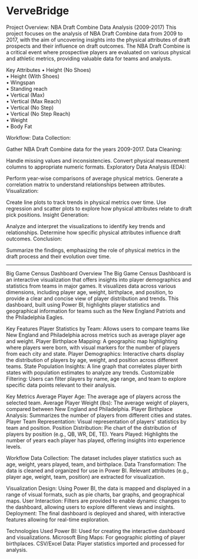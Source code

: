 # VerveBridge
Project Overview: NBA Draft Combine Data Analysis (2009-2017)
This project focuses on the analysis of NBA Draft Combine data from 2009 to 2017, with the aim of uncovering insights into the physical attributes of draft prospects and their influence on draft outcomes. The NBA Draft Combine is a critical event where prospective players are evaluated on various physical and athletic metrics, providing valuable data for teams and analysts.

Key Attributes
•	Height (No Shoes)         
•	Height (With Shoes)       
•	Wingspan                  
•	Standing reach            
•	Vertical (Max)            
•	Vertical (Max Reach)      
•	Vertical (No Step)        
•	Vertical (No Step Reach)  
•	Weight                    
•	Body Fat     

Workflow:
Data Collection:

Gather NBA Draft Combine data for the years 2009-2017.
Data Cleaning:

Handle missing values and inconsistencies.
Convert physical measurement columns to appropriate numeric formats.
Exploratory Data Analysis (EDA):

Perform year-wise comparisons of average physical metrics.
Generate a correlation matrix to understand relationships between attributes.
Visualization:

Create line plots to track trends in physical metrics over time.
Use regression and scatter plots to explore how physical attributes relate to draft pick positions.
Insight Generation:

Analyze and interpret the visualizations to identify key trends and relationships.
Determine how specific physical attributes influence draft outcomes.
Conclusion:

Summarize the findings, emphasizing the role of physical metrics in the draft process and their evolution over time.



---


Big Game Census Dashboard
Overview
The Big Game Census Dashboard is an interactive visualization that offers insights into player demographics and statistics from teams in major games. It visualizes data across various dimensions, including player age, weight, birthplace, and position, to provide a clear and concise view of player distribution and trends. This dashboard, built using Power BI, highlights player statistics and geographical information for teams such as the New England Patriots and the Philadelphia Eagles.

Key Features
Player Statistics by Team: Allows users to compare teams like New England and Philadelphia across metrics such as average player age and weight.
Player Birthplace Mapping: A geographic map highlighting where players were born, with visual markers for the number of players from each city and state.
Player Demographics: Interactive charts display the distribution of players by age, weight, and position across different teams.
State Population Insights: A line graph that correlates player birth states with population estimates to analyze any trends.
Customizable Filtering: Users can filter players by name, age range, and team to explore specific data points relevant to their analysis.

Key Metrics
Average Player Age: The average age of players across the selected team.
Average Player Weight (lbs): The average weight of players, compared between New England and Philadelphia.
Player Birthplace Analysis: Summarizes the number of players from different cities and states.
Player Team Representation: Visual representation of players' statistics by team and position.
Position Distribution: Pie chart of the distribution of players by position (e.g., QB, WR, DE, TE).
Years Played: Highlights the number of years each player has played, offering insights into experience levels.

Workflow
Data Collection: The dataset includes player statistics such as age, weight, years played, team, and birthplace.
Data Transformation: The data is cleaned and organized for use in Power BI. Relevant attributes (e.g., player age, weight, team, position) are extracted for visualization.

Visualization Design: Using Power BI, the data is mapped and displayed in a range of visual formats, such as pie charts, bar graphs, and geographical maps.
User Interaction: Filters are provided to enable dynamic changes to the dashboard, allowing users to explore different views and insights.
Deployment: The final dashboard is deployed and shared, with interactive features allowing for real-time exploration.

Technologies Used
Power BI: Used for creating the interactive dashboard and visualizations.
Microsoft Bing Maps: For geographic plotting of player birthplaces.
CSV/Excel Data: Player statistics imported and processed for analysis.
